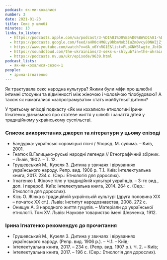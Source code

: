 ```yaml
---
podcast: як-ми-кохалися
number: 3
date: 2021-01-23
title: Секс у шлюбі
minutes: 13
links_to_listen:
  - https://podcasts.apple.com/ua/podcast/3-%D1%81%D0%B5%D0%BA%D1%81-%D1%83-%D1%88%D0%BB%D1%8E%D0%B1%D1%96/id1546883817?i=1000506278994
  - https://podcasts.google.com/feed/aHR0cHM6Ly9hbmNob3IuZm0vcy80NWZjZjA1NC9wb2RjYXN0L3Jzcw/episode/YjM1ZjY5YTAtYTU4MS00YzM2LTlhN2UtNjU5YTk3MDhlYzBh?sa=X&ved=0CAUQkfYCahcKEwiwvq7W9Mn8AhUAAAAAHQAAAAAQUg
  - https://www.youtube.com/watch?v=dA_x6YnRG1E&list=PLpXNW3lwgte_JbtDdMF2P7julNO2Mb0xE&index=3
  - https://soundcloud.com/the-ukrainians/3-seks-u-shlyub?in=the-ukrainians/sets/fmxsaebtmguy
  - https://podcasts.nv.ua/ukr/episode/9639.html
podcast_lists:
  - як-ми-кохалися-сезон-1
people:
  - ірина-ігнатенко
---
```


Як трактувала секс народна культура? Якими були міфи про шлюбні інтимні
стосунки та відмінності між жіночою і чоловічою тілобудовою? А також як
намагалися «запрограмувати» стать майбутньої дитини?

У третьому епізоді подкасту «Як ми кохалися» етнологині Ірини Ігнатенко
дізнаємося про статеве життя у шлюбі і зачаття дітей у традиційному
українському суспільстві.

### Список використаних джерел та літератури у цьому епізоді

- Бандурка: українські сороміцькі пісні / Упоряд. М. сулима. – Київ, 2001.
- Гнатюк В.Галицько-руські народні легенди // Етнографічний збірник. – Львів, 1902. – Т. 12.
- Грушевський М., Кузеля З. Дитина у звичаях і віруваннях українського народу. Репр. вид. 1906 р. Т.1. Київ: Інтелектуальна книга, 2017. 234 с. (Сер.: Етнологія для дорослих).
- Ігнатенко І. Жіноче тіло у традиційній культурі українців. – 3-тє вид., доп. і перероб. Київ: Інтелектуальна книга, 2014. 264 с. (Сер.: Етнологія для дорослих).
- Кісь О. Жінка в традиційній українській культурі (друга половина ХІХ – початок ХХ ст.). Львів: Інститут народознавства, 2008. 272 с.
- Онищук А. З народного життя гуцулів. – Матеріали до української етнології. Том XV. Львів: Наукове товариство імені Шевченка, 1912.

### Ірина Ігнатенко рекомендує до прочитання

- Грушевський М., Кузеля З. Дитина у звичаях і віруваннях українського народу. (Репр. вид. 1906 р.). –  Ч.1. – Київ;
- Інтелектуальна книга, 2017. – 234 с.  (Репр. вид. 1907 р.). Ч. 2. – Київ;
- Інтелектуальна книга, 2017. – 196 с.  (Сер.: Етнологія для дорослих). 

